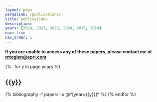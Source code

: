 ```yaml
---
layout: page
permalink: /publications/
title: publications
description: 
years: [2024, 2023, 2022, 2020, 2019, 2018]
nav: true
nav_order: 1
---
```

<!-- _pages/publications.md -->

**If you are unable to access any of these papers, please contact me at rmoglen@epri.com**

<div class="publications">

{%- for y in page.years %}
  <h2 class="year">{{y}}</h2>
  {% bibliography -f papers -q @*[year={{y}}]* %}
{% endfor %}

</div>
